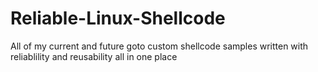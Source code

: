 # Reliable-Linux-Shellcode
All of my current and future goto custom shellcode samples written with reliablility and reusability all in one place
